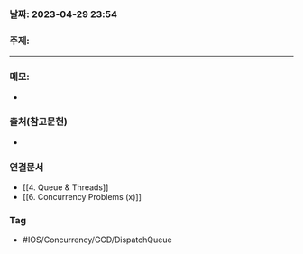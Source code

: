### 날짜: 2023-04-29 23:54

### 주제: 
---
### 메모: 
- 

### 출처(참고문헌) 
- 

### 연결문서 
- [[4. Queue & Threads]]
- [[6. Concurrency Problems (x)]]

### Tag
- #IOS/Concurrency/GCD/DispatchQueue